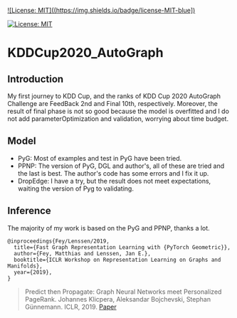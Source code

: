 [![License: MIT]((https://img.shields.io/badge/license-MIT-blue])](./LICENSE)

[![License: MIT](https://img.shields.io/badge/License-MIT-yellow.svg)](https://opensource.org/licenses/MIT)
# KDDCup2020_AutoGraph

## Introduction
My first journey to KDD Cup, and the ranks of KDD Cup 2020 AutoGraph Challenge are FeedBack 2nd and Final 10th, respectively. Moreover, the result of final phase is not so good because the model is overfitted and I do not add parameterOptimization and validation, worrying about time budget.

## Model
* PyG: Most of examples and test in PyG have been tried.
* PPNP: The version of PyG, DGL and author's, all of these are tried and the last is best. The author's code has some errors and I fix it up.
* DropEdge: I have a try, but the result does not meet expectations, waiting the version of Pyg to validating.

## Inference
The majority of my work is based on the PyG and PPNP, thanks a lot.
```
@inproceedings{Fey/Lenssen/2019,
  title={Fast Graph Representation Learning with {PyTorch Geometric}},
  author={Fey, Matthias and Lenssen, Jan E.},
  booktitle={ICLR Workshop on Representation Learning on Graphs and Manifolds},
  year={2019},
}
```
> Predict then Propagate: Graph Neural Networks meet Personalized PageRank. Johannes Klicpera, Aleksandar Bojchevski, Stephan Günnemann. ICLR, 2019. [Paper](https://arxiv.org/abs/1810.05997)
